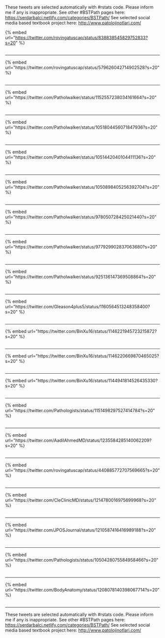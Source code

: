 

These tweets are selected automatically with #rstats code. Please inform me if any is inappropriate.
See other #BSTPath pages here: https://serdarbalci.netlify.com/categories/BSTPath/ 
See selected social media based textbook project here: http://www.patolojinotlari.com/

{% embed url="https://twitter.com/rovingatuscap/status/838838545829752833?s=20" %}<br>
<br>
<hr>
{% embed url="https://twitter.com/rovingatuscap/status/579626042714902528?s=20" %}<br>
<br>
<hr>
{% embed url="https://twitter.com/Patholwalker/status/1152557238034161664?s=20" %}<br>
<br>
<hr>
{% embed url="https://twitter.com/Patholwalker/status/1051804456071847936?s=20" %}<br>
<br>
<hr>
{% embed url="https://twitter.com/Patholwalker/status/1051442040104411136?s=20" %}<br>
<br>
<hr>
{% embed url="https://twitter.com/Patholwalker/status/1050898405256392704?s=20" %}<br>
<br>
<hr>
{% embed url="https://twitter.com/Patholwalker/status/978050728425021440?s=20" %}<br>
<br>
<hr>
{% embed url="https://twitter.com/Patholwalker/status/977929902837063680?s=20" %}<br>
<br>
<hr>
{% embed url="https://twitter.com/Patholwalker/status/925136147369508864?s=20" %}<br>
<br>
<hr>
{% embed url="https://twitter.com/Gleason4plus5/status/1160564513248358400?s=20" %}<br>
<br>
<hr>
{% embed url="https://twitter.com/BinXu16/status/1146221945723215872?s=20" %}<br>
<br>
<hr>
{% embed url="https://twitter.com/BinXu16/status/1146220669870465025?s=20" %}<br>
<br>
<hr>
{% embed url="https://twitter.com/BinXu16/status/1144941814526435330?s=20" %}<br>
<br>
<hr>
{% embed url="https://twitter.com/Pathologists/status/1151498297527414784?s=20" %}<br>
<br>
<hr>
{% embed url="https://twitter.com/AadilAhmedMD/status/1235584285140062209?s=20" %}<br>
<br>
<hr>
{% embed url="https://twitter.com/rovingatuscap/status/440885772707569665?s=20" %}<br>
<br>
<hr>
{% embed url="https://twitter.com/CleClinicMD/status/1214780016975699968?s=20" %}<br>
<br>
<hr>
{% embed url="https://twitter.com/JPOSJournal/status/1210587416416989188?s=20" %}<br>
<br>
<hr>
{% embed url="https://twitter.com/Pathologists/status/1050428075584958466?s=20" %}<br>
<br>
<hr>
{% embed url="https://twitter.com/BodyAnatomy/status/1208078140398067714?s=20" %}<br>
<br>
<hr>


These tweets are selected automatically with #rstats code. Please inform me if any is inappropriate.
See other #BSTPath pages here: https://serdarbalci.netlify.com/categories/BSTPath/ 
See selected social media based textbook project here: http://www.patolojinotlari.com/
